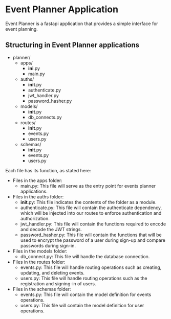 # Event Planner Application

Event Planner is a fastapi application that provides a simple interface for event planning.

## Structuring in Event Planner applications

- planner/
  - apps/
      - __ini__.py
      - main.py
  - auths/
      - __init__.py
      - authenticate.py
      - jwt_handler.py
      - password_hasher.py
  - models/
      - __init__.py
      - db_connects.py
  - routes/
      - __init__.py
      - events.py
      - users.py
  - schemas/
      - __init__.py
      - events.py
      - users.py

Each file has its function, as stated here:

- Files in the apps folder:
  - main.py: This file will serve as the entry point for events planner applications.
- Files in the auths folder:
  - __init__.py: This file indicates the contents of the folder as a module.
  - authenticate.py: This file will contain the authenticate dependency,
  which will be injected into our routes to enforce authentication and authorization.
  - jwt_handler.py: This file will contain the functions required to encode and decode the JWT strings.
  - password_hasher.py: This file will contain the functions that will be used to encrypt the password of a user during sign-up and compare passwords during sign-in.
- Files in the models folder:
  - db_connect.py: This file will handle the database connection.
- Files in the routes folder:
  - events.py: This file will handle routing operations such as creating, updating,
    and deleting events.
  - users.py: This file will handle routing operations such as the registration and
    signing-in of users.
- Files in the schemas folder:
  - events.py: This file will contain the model definition for events operations.
  - users.py: This file will contain the model definition for user operations.
